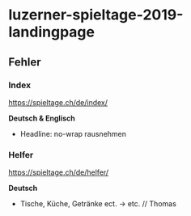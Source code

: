# luzerner-spieltage-2019-landingpage

## Fehler

### Index
https://spieltage.ch/de/index/

**Deutsch & Englisch**
* Headline: no-wrap rausnehmen

### Helfer
https://spieltage.ch/de/helfer/

**Deutsch**
* Tische, Küche, Getränke ect. -> etc. // Thomas
